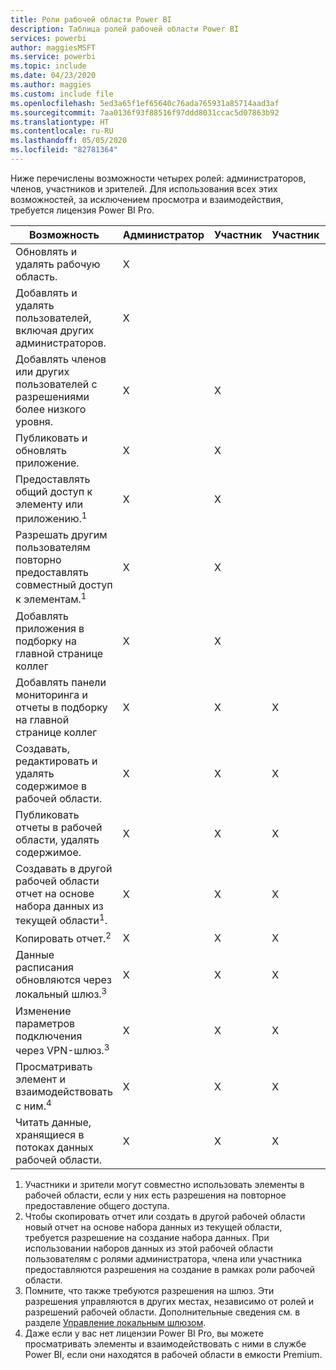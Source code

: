 ```yaml
---
title: Роли рабочей области Power BI
description: Таблица ролей рабочей области Power BI
services: powerbi
author: maggiesMSFT
ms.service: powerbi
ms.topic: include
ms.date: 04/23/2020
ms.author: maggies
ms.custom: include file
ms.openlocfilehash: 5ed3a65f1ef65640c76ada765931a85714aad3af
ms.sourcegitcommit: 7aa0136f93f88516f97ddd8031ccac5d07863b92
ms.translationtype: HT
ms.contentlocale: ru-RU
ms.lasthandoff: 05/05/2020
ms.locfileid: "82781364"
---
```

Ниже перечислены возможности четырех ролей: администраторов, членов, участников и зрителей. Для использования всех этих возможностей, за исключением просмотра и взаимодействия, требуется лицензия Power BI Pro.

|Возможность   | Администратор  | Участник  | Участник  | Зритель |
|---|---|---|---|---|
| Обновлять и удалять рабочую область.  | X  |   |   |   | 
| Добавлять и удалять пользователей, включая других администраторов.  | X  |   |   |   |
| Добавлять членов или других пользователей с разрешениями более низкого уровня.  |  X | X  |   |   |
| Публиковать и обновлять приложение. |  X | X  |   |   |
| Предоставлять общий доступ к элементу или приложению.<sup>1</sup> |  X | X  |   |   |
| Разрешать другим пользователям повторно предоставлять совместный доступ к элементам.<sup>1</sup> |  X | X  |   |   |
| Добавлять приложения в подборку на главной странице коллег |  X | X  |   |   |
| Добавлять панели мониторинга и отчеты в подборку на главной странице коллег |  X | X  | X |   |
| Создавать, редактировать и удалять содержимое в рабочей области.  |  X | X  | X  |   |
| Публиковать отчеты в рабочей области, удалять содержимое.  |  X | X  | X  |   |
| Создавать в другой рабочей области отчет на основе набора данных из текущей области<sup>1</sup>. |  X | X  | X  |   |
| Копировать отчет.<sup>2</sup> | X | X | X |  |
| Данные расписания обновляются через локальный шлюз.<sup>3</sup> | X | X | X |  |
| Изменение параметров подключения через VPN-шлюз.<sup>3</sup> | X | X | X |  |
| Просматривать элемент и взаимодействовать с ним.<sup>4</sup> |  X | X  | X  | X  |
| Читать данные, хранящиеся в потоках данных рабочей области. | X | X | X | X |

1. Участники и зрители могут совместно использовать элементы в рабочей области, если у них есть разрешения на повторное предоставление общего доступа.
2. Чтобы скопировать отчет или создать в другой рабочей области новый отчет на основе набора данных из текущей области, требуется разрешение на создание набора данных. При использовании наборов данных из этой рабочей области пользователям с ролями администратора, члена или участника предоставляются разрешения на создание в рамках роли рабочей области.
3. Помните, что также требуются разрешения на шлюз. Эти разрешения управляются в других местах, независимо от ролей и разрешений рабочей области. Дополнительные сведения см. в разделе [Управление локальным шлюзом](https://docs.microsoft.com/data-integration/gateway/service-gateway-manage).
4. Даже если у вас нет лицензии Power BI Pro, вы можете просматривать элементы и взаимодействовать с ними в службе Power BI, если они находятся в рабочей области в емкости Premium.

